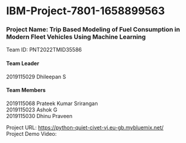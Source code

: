 # IBM-Project-7801-1658899563
### Project Name: Trip Based Modeling of Fuel Consumption in Modern Fleet Vehicles Using Machine Learning

Team ID: PNT2022TMID35586
#### Team Leader
2019115029 Dhileepan S
#### Team Members
2019115068 Prateek Kumar Srirangan</br>
2019115023 Ashok G</br>
2019115030 Dhinu Praveen</br>

Project URL: https://python-quiet-civet-vj.eu-gb.mybluemix.net/ </br>
Project Demo Video: 
